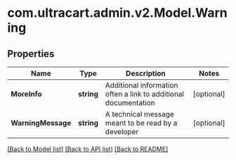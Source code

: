 
# com.ultracart.admin.v2.Model.Warning

## Properties

Name | Type | Description | Notes
------------ | ------------- | ------------- | -------------
**MoreInfo** | **string** | Additional information often a link to additional documentation | [optional] 
**WarningMessage** | **string** | A technical message meant to be read by a developer | [optional] 

[[Back to Model list]](../README.md#documentation-for-models)
[[Back to API list]](../README.md#documentation-for-api-endpoints)
[[Back to README]](../README.md)

